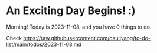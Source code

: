# An Exciting Day Begins! :)

Morning! Today is 2023-11-08, and you have 0 things to do.

Check https://raw.githubusercontent.com/cauliyang/to-do-list/main/todos/2023-11-08.md